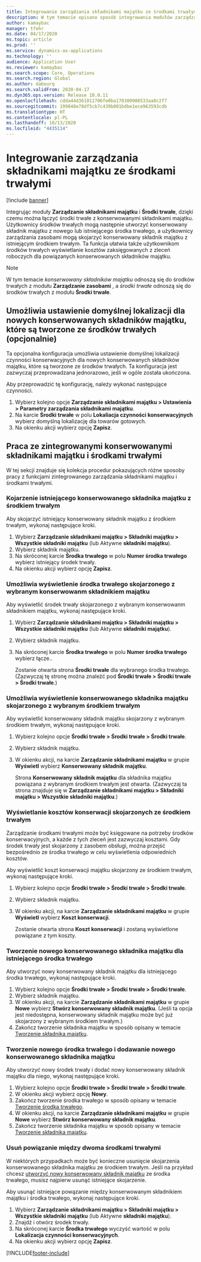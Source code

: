 ```yaml
---
title: Integrowanie zarządzania składnikami majątku ze środkami trwałymi
description: W tym temacie opisano sposób integrowania modułów zarządzanie składnikami majątku i Środki trwałe, dzięki czemu można łączyć środki trwałe z konserwowanymi składnikami majątku.
author: kamaybac
manager: tfehr
ms.date: 04/17/2020
ms.topic: article
ms.prod: ''
ms.service: dynamics-ax-applications
ms.technology: ''
audience: Application User
ms.reviewer: kamaybac
ms.search.scope: Core, Operations
ms.search.region: Global
ms.author: dabourq
ms.search.validFrom: 2020-04-17
ms.dyn365.ops.version: Release 10.0.11
ms.openlocfilehash: cdda44d361011706fe0ba170309908533aa0c2f7
ms.sourcegitcommit: 199848e78df5cb7c439b001bdbe1ece963593cdb
ms.translationtype: HT
ms.contentlocale: pl-PL
ms.lasthandoff: 10/13/2020
ms.locfileid: "4435114"
---
```

# <a name="integrate-asset-management-with-fixed-assets"></a>Integrowanie zarządzania składnikami majątku ze środkami trwałymi

[!include [banner](../../includes/banner.md)]

Integrując moduły **Zarządzanie składnikami majątku** i **Środki trwałe**, dzięki czemu można łączyć środki trwałe z konserwowanymi składnikami majątku. Użytkownicy środków trwałych mogą następnie utworzyć konserwowany składnik majątku z nowego lub istniejącego środka trwałego, a użytkownicy zarządzania zasobami mogą skojarzyć konserwowany składnik majątku z istniejącym środkiem trwałym. Ta funkcja ułatwia także użytkownikom środków trwałych wyświetlanie kosztów zaksięgowanych z zleceń roboczych dla powiązanych konserwowanych składników majątku.

> [!NOTE]
> W tym temacie *konserwowany składników majątku* odnoszą się do środków trwałych z modułu **Zarządzanie zasobami** , a *środki trwałe* odnoszą się do środków trwałych z modułu **Środki trwałe**.

## <a name="set-a-default-location-for-new-maintenance-assets-that-are-created-from-fixed-assets-optional"></a>Umożliwia ustawienie domyślnej lokalizacji dla nowych konserwowanych składników majątku, które są tworzone ze środków trwałych (opcjonalnie)

Ta opcjonalna konfiguracja umożliwia ustawienie domyślnej lokalizacji czynności konserwacyjnych dla nowych konserwowanych składników majątku, które są tworzone ze środków trwałych. Ta konfiguracja jest zazwyczaj przeprowadzana jednorazowo, jeśli w ogóle została ukończona.

Aby przeprowadzić tę konfigurację, należy wykonać następujące czynności.

1. Wybierz kolejno opcje **Zarządzanie składnikami majątku \> Ustawienia \> Parametry zarządzania składnikami majątku**.
1. Na karcie **Środki trwałe** w polu **Lokaliacja czynności konserwacyjnych** wybierz domyślną lokalizację dla towarów gotowych.
1. Na okienku akcji wybierz opcję **Zapisz**.

## <a name="work-with-integrated-maintenance-assets-and-fixed-assets"></a>Praca ze zintegrowanymi konserwowanymi składnikami majątku i środkami trwałymi

W tej sekcji znajduje się kolekcja procedur pokazujących różne sposoby pracy z funkcjami zintegrowanego zarządzania składnikami majątku i środkami trwałymi.

### <a name="associate-an-existing-maintenance-asset-with-a-fixed-asset"></a>Kojarzenie istniejącego konserwowanego składnika majątku z środkiem trwałym

Aby skojarzyć istniejący konserwowany składnik majątku z środkiem trwałym, wykonaj następujące kroki.

1. Wybierz **Zarządzanie składnikami majątku  \> Składniki majątku \> Wszystkie składniki majątku** (lub Aktywne **składniki majątku**).
1. Wybierz składnik majątku.
1. Na skróconej karcie **Środka trwałego** w polu **Numer środka trwałego** wybierz istniejący środek trwały.
1. Na okienku akcji wybierz opcję **Zapisz**.

### <a name="view-the-fixed-asset-that-is-associated-with-a-selected-maintenance-asset"></a>Umożliwia wyświetlenie środka trwałego skojarzonego z wybranym konserwowanm składnikiem majątku

Aby wyświetlić środek trwały skojarzonego z wybranym konserwowanm składnikiem majątku, wykonaj następujące kroki.

1. Wybierz **Zarządzanie składnikami majątku  \> Składniki majątku \> Wszystkie składniki majątku** (lub Aktywne **składniki majątku**).
1. Wybierz składnik majątku.
1. Na skróconej karcie **Środka trwałego** w polu **Numer środka trwałego** wybierz łącze..

    Zostanie otwarta strona **Środki trwałe** dla wybranego środka trwałego. (Zazwyczaj tę stronę można znaleźć pod **Środki trwałe \> Środki trwałe \> Środki trwałe**.)

### <a name="view-the-maintenance-asset-that-is-associated-with-a-selected-fixed-asset"></a>Umożliwia wyświetlenie konserwowanego składnika majątku skojarzonego z wybranym środkiem trwałym

Aby wyświetlić konserwowany składnik majątku skojarzony z wybranym środkiem trwałym, wykonaj następujące kroki.

1. Wybierz kolejno opcje **Środki trwałe \> Środki trwałe \> Środki trwałe**.
1. Wybierz składnik majątku.
1. W okienku akcji, na karcie **Zarządzanie składnikami majątku** w grupie **Wyświetl** wybierz **Konserwowany składnik majątku**.

    Strona **Konserwowany składnik majątku** dla składnika majątku powiązana z wybranym środkiem trwałym jest otwarta. (Zazwyczaj ta strona znajduje się w **Zarządzanie składnikami majątku \> Składniki majątku \> Wszystkie składniki majątku**.)

### <a name="view-maintenance-costs-that-are-associated-with-a-fixed-asset"></a>Wyświetlanie kosztów konserwacji skojarzonych ze środkiem trwałym

Zarządzanie środkami trwałymi może być księgowane na potrzeby środków konserwacyjnych, a każde z tych zleceń jest zazwyczaj kosztami. Gdy środek trwały jest skojarzony z zasobem obsługi, można przejść bezpośrednio ze środka trwałego w celu wyświetlenia odpowiednich kosztów.

Aby wyświetlić koszt konserwacji majątku skojarzony ze środkiem trwałym, wykonaj następujące kroki.

1. Wybierz kolejno opcje **Środki trwałe \> Środki trwałe \> Środki trwałe**.
1. Wybierz składnik majątku.
1. W okienku akcji, na karcie **Zarządzanie składnikami majątku** w grupie **Wyświetl** wybierz **Koszt konserwacji**.

    Zostanie otwarta strona **Koszt konserwacji** i zostaną wyświetlone powiązane z tym koszty.

### <a name="create-a-new-maintenance-asset-for-an-existing-fixed-asset"></a><a name="new-maintenance-from-fixed"></a>Tworzenie nowego konserwowanego składnika majątku dla istniejącego środka trwałego

Aby utworzyć nowy konserwowany składnik majątku dla istniejącego środka trwałego, wykonaj następujące kroki.

1. Wybierz kolejno opcje **Środki trwałe \> Środki trwałe \> Środki trwałe**.
1. Wybierz składnik majątku.
1. W okienku akcji, na karcie **Zarządzanie składnikami majątku** w grupie **Nowe** wybierz **Stwórz konserwowany składnik majątku**. (Jeśli ta opcja jest niedostępna, konserwowany składnik majątku może być już skojarzony z wybranym środkiem trwałym.)
1. Zakończ tworzenie składnika majątku w sposób opisany w temacie [Tworzenie składnika majątku](../objects/create-an-object.md).

### <a name="create-a-new-fixed-asset-and-add-a-new-maintenance-asset-for-it"></a>Tworzenie nowego środka trwałego i dodawanie nowego konserwowanego składnika majątku

Aby utworzyć nowy środek trwały i dodać nowy konserwowany składnik majątku dla niego, wykonaj następujące kroki.

1. Wybierz kolejno opcje **Środki trwałe \> Środki trwałe \> Środki trwałe**.
1. W okienku akcji wybierz opcję **Nowy**.
1. Zakończ tworzenie środka trwałego w sposób opisany w temacie [Tworzenie środka trwałego](../../../finance/fixed-assets/tasks/create-fixed-asset.md).
1. W okienku akcji, na karcie **Zarządzanie składnikami majątku** w grupie **Nowe** wybierz **Stwórz konserwowany składnik majątku**.
1. Zakończ tworzenie składnika majątku w sposób opisany w temacie [Tworzenie składnika majątku](../objects/create-an-object.md).

### <a name="remove-the-association-between-two-assets"></a>Usuń powiązanie między dwoma środkami trwałymi

W niektórych przypadkach może być konieczne usunięcie skojarzenia konserwowanego składnika majątku ze środkiem trwałym. Jeśli na przykład chcesz [utworzyć nowy konserwowany składnik majątku](#new-maintenance-from-fixed) ze środka trwałego, musisz najpierw usunąć istniejące skojarzenie.

Aby usunąć istniejące powązanie między konserwowanym składnikiem majątku i środka trwałego, wykonaj następujące kroki.

1. Wybierz **Zarządzanie składnikami majątku  \> Składniki majątku \> Wszystkie składniki majątku** (lub Aktywne **składniki majątku**).
1. Znajdź i otwórz środek trwały.
1. Na skróconej karcie **Środka trwałego** wyczyść wartość w polu **Lokalizacja czynności konserwacyjnych**.
1. Na okienku akcji wybierz opcję **Zapisz**.


[!INCLUDE[footer-include](../../../includes/footer-banner.md)]